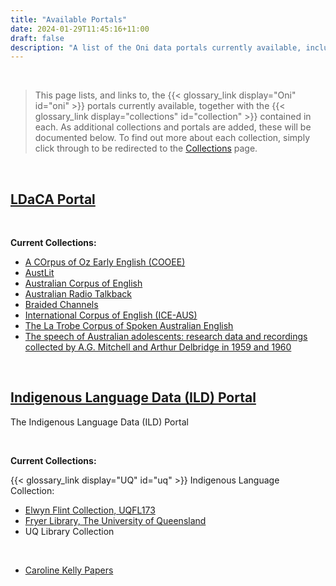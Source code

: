 ```yaml
---
title: "Available Portals"
date: 2024-01-29T11:45:16+11:00
draft: false
description: "A list of the Oni data portals currently available, including their current collections."
---
```


<br>

> This page lists, and links to, the {{< glossary_link display="Oni" id="oni" >}} portals currently available, together with the {{< glossary_link display="collections" id="collection" >}} contained in each. As additional collections and portals are added, these will be documented below. To find out more about each collection, simply click through to be redirected to the [Collections](/about/sample-collections/) page.

<br>

## [LDaCA Portal](https://data.ldaca.edu.au)

<!--TODO add description-->

<br>

__Current Collections:__
- [A COrpus of Oz Early English (COOEE)](/about/sample-collections/#a-corpus-of-oz-early-english-cooee)
- [AustLit](/about/sample-collections/#austlit)
- [Australian Corpus of English](/about/sample-collections/#australian-corpus-of-english)
- [Australian Radio Talkback](/about/sample-collections/#australian-radio-talkback)
- [Braided Channels](/about/sample-collections/#braided-channels)
- [International Corpus of English (ICE-AUS)](/about/sample-collections/#international-corpus-of-english-ice-aus)
- [The La Trobe Corpus of Spoken Australian English](/about/sample-collections/#the-la-trobe-corpus-of-spoken-australian-english)
- [The speech of Australian adolescents: research data and recordings collected by A.G. Mitchell and Arthur Delbridge in 1959 and 1960](/about/sample-collections/#the-speech-of-australian-adolescents-research-data-and-recordings-collected-by-ag-mitchell-and-arthur-delbridge-in-1959-and-1960)

<br>

## [Indigenous Language Data (ILD) Portal](https://ild.ldaca.edu.au)

The Indigenous Language Data (ILD) Portal

<!--TODO add description-->

<br>   

__Current Collections:__

{{< glossary_link display="UQ" id="uq" >}} Indigenous Language Collection:
- [Elwyn Flint Collection, UQFL173](/about/sample-collections/#elwyn-flint-collection-uqfl173)
- [Fryer Library, The University of Queensland](/about/sample-collections/#fryer-library-the-university-of-queensland)
- UQ Library Collection

<br>

- [Caroline Kelly Papers](/about/sample-collections/#caroline-kelly-papers)

<br>